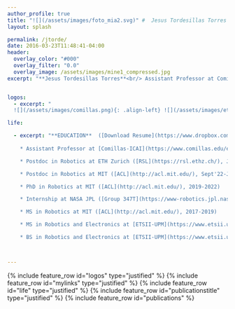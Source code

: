 ```yaml
---
author_profile: true
title: "![](/assets/images/foto_mia2.svg)" #  Jesus Tordesillas Torres
layout: splash

permalink: /jtorde/
date: 2016-03-23T11:48:41-04:00
header:
  overlay_color: "#000"
  overlay_filter: "0.0"
  overlay_image: /assets/images/mine1_compressed.jpg
excerpt: "**Jesus Tordesillas Torres**<br/> Assistant Professor at Comillas-ICAI <br/>"


logos:
  - excerpt: "
  ![](/assets/images/comillas.png){: .align-left} ![](/assets/images/eth.svg){: .align-left} ![](/assets/images/mit.svg){: .align-left}  ![](/assets/images/nasa.svg){: .align-left}  ![](/assets/images/etsii.svg){: .align-left}"

life:

  - excerpt: "**EDUCATION**  ([Download Resume](https://www.dropbox.com/sh/hpoocazyuadugex/AAAT2Kp-mVMGfSTispjnREH1a?dl=0)) 
  
    * Assistant Professor at [Comillas-ICAI](https://www.comillas.edu/en/icai/) (June'24-Present)

    * Postdoc in Robotics at ETH Zurich ([RSL](https://rsl.ethz.ch/), Jan'23-May'24)

    * Postdoc in Robotics at MIT ([ACL](http://acl.mit.edu/), Sept'22-Jan'23)

    * PhD in Robotics at MIT ([ACL](http://acl.mit.edu/), 2019-2022)

    * Internship at NASA JPL ([Group 347T](https://www-robotics.jpl.nasa.gov/who-we-are/groups/347T/), Summer 2019)

    * MS in Robotics at MIT ([ACL](http://acl.mit.edu/), 2017-2019)

    * MS in Robotics and Electronics at [ETSII-UPM](https://www.etsii.upm.es/) (2016-2018)

    * BS in Robotics and Electronics at [ETSII-UPM](https://www.etsii.upm.es/) (2012-2016)"



---
```

{% include feature_row id="logos" type="justified" %}
{% include feature_row id="mylinks" type="justified" %}
{% include feature_row id="life" type="justified" %}
{% include feature_row id="publicationstitle" type="justified" %}
{% include feature_row id="publications" %}